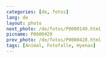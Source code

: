 ```yaml
---
categories: [de, fotos]
lang: de
layout: photo
next_photo: /de/fotos/P0000149.html
picname: P0000429
prev_photo: /de/fotos/P0000428.html
tags: [Animal, Fotofalle, Hyenas]
---
```

